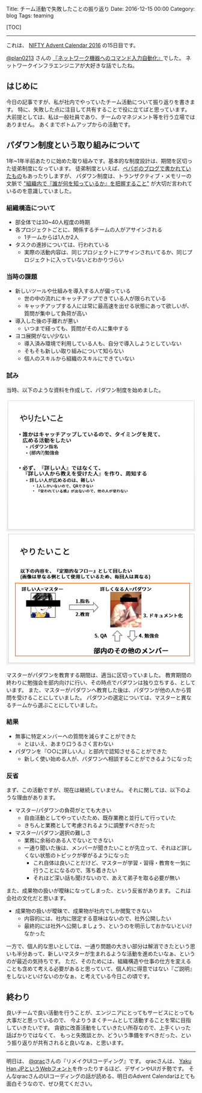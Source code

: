 Title: チーム活動で失敗したことの振り返り
Date: 2016-12-15 00:00
Category: blog
Tags: teaming

[TOC]

---

これは、 [NIFTY Advent Calendar 2016](http://qiita.com/advent-calendar/2016/nifty) の15日目です。

[@plan0213](http://qiita.com/plan0213) さんの [『ネットワーク機器へのコマンド入力自動化』](http://qiita.com/plan0213/items/97374e6600bfaa25dd1d)でした。
ネットワークインフラエンジニアが大好きな話でしたね。

## はじめに

今日の記事ですが、私が社内でやっていたチーム活動について振り返りを書きます。
特に、失敗した点に注目して共有することで役に立てばと思っています。
大前提としては、私は一般社員であり、チームのマネジメント等を行う立場ではありません。
あくまでボトムアップからの活動です。

## パダワン制度という取り組みについて

1年~1年半前あたりに始めた取り組みです。基本的な制度設計は、期間を区切った徒弟制度になっています。
徒弟制度といえば、[ペパボのブログで書かれていたもの](http://blog.kentarok.org/entry/2015/02/19/210316)もあったりしますが、
パダワン制度は、トランザクティブ・メモリーの文脈で ["組織内で『誰が何を知っているか』を把握すること"](http://business.nikkeibp.co.jp/article/opinion/20130925/253852/) が大切だ言われているのを意識していました。

### 組織構造について

<script async class="speakerdeck-embed" data-slide="23" data-id="8ab0a6fcf5904f12bae44506e5f073b2" data-ratio="1.44428772919605" src="//speakerdeck.com/assets/embed.js"></script>

* 部全体では30~40人程度の時期
* 各プロジェクトごとに、関係するチームの人がアサインされる
    * 1チームからは1人か2人
* タスクの進捗については、行われている
    * 実際の活動内容は、同じプロジェクトにアサインされいてるか、同じプロジェクトに入っていないとわかりづらい

### 当時の課題

* 新しいツールや仕組みを導入する人が偏っている
    * 世の中の流れにキャッチアップできている人が限られている
    * キャッチアップする人には常に最高速を出せる状態にあって欲しいが、質問が集中して負荷が高い
* 導入した後の手離れが悪い
    * いつまで経っても、質問がその人に集中する
* ヨコ展開がない/少ない
    * 導入済み環境で利用している人も、自分で導入しようとしていない
    * そもそも新しい取り組みについて知らない
    * 個人のスキルから組織のスキルにできていない

### 試み

当時、以下のような資料を作成して、パダワン制度を始めました。

![](/images/2016/advent-calendar/03.png)
![](/images/2016/advent-calendar/04.png)

マスターがパダワンを教育する期間は、適当に区切っていました。
教育期間の終わりに勉強会を部内向けに行い、その時点でパダワンは独り立ちする、としています。
また、マスターがパダワンへ教育した後は、パダワンが他の人から質問を受けることにしていました。
パダワンの選定については、マスターと異なるチームから選ぶことにしていました。

### 結果

* 無事に特定メンバーへの質問を減らすことができた
    * とはいえ、あまり口うるさく言わない
* パダワンを『○○に詳しい人』と部内で認知させることができた
    * 新しく使い始める人が、パダワンへ相談することができるようになった

### 反省

まず、この活動ですが、現在は継続していません。
それに関しては、以下のような理由があります。

* マスター/パダワンの負荷がとても大きい
    * 自由活動としてやっていたため、既存業務と並行して行っていた
    * きちんと業務として考慮されるように調整すべきだった
* マスター/パダワン選択の難しさ
    * 業務に余裕のある人でないとできない
    * 一通り聞いた後は、メンバーが聞きたいことが先立って、それほど詳しくない状態のトピックが挙がるようになった
        * これ自体は良いことだけど、マスターが学習・習得・教育を一気に行うことになるので、落ち着きたい
        * それほど深い話も聞けないので、あえて弟子を取る必要が無い

また、成果物の扱いが曖昧になってしまった、という反省があります。
これは会社の文化だと思います。

* 成果物の扱いが曖昧で、成果物が社内でしか閲覧できない
    * 内容的には、社内に限定する意味はないので、社外公開したい
    * 最終的には社外へ公開しましょう、というのを明示しておかないといけなかった

一方で、個人的な思いとしては、一通り問題の大きい部分は解消できたという思いも半分あって、新しいマスターが生まれるような活動を進めたいなぁ、というのが最近の気持ちです。
ただ、そのためには、組織構造や仕事の仕方を変えることも含めて考える必要があると思っていて、個人的に得意ではない『ご説明』をしないといけないのかなぁ、と考えている今日この頃です。

## 終わり

良いチームで良い活動を行うことが、エンジニアにとってもサービスにとっても大事だと思っているので、
今よりうまくチームとして活動することを常に目指していきたいです。
貪欲に改善活動をしていきたい所存なので、上手くいった話ばかりではなくて、
もっと失敗談とか、どういう準備をすべきだった、という振り返りが共有されると良いなぁ、と思います。

---

明日は、 [@qrac](http://qiita.com/qrac)さんの『リメイクUIコーディング』です。
qracさんは、 [Yaku Han JPというWebフォント](https://qrac.github.io/yakuhanjp/)を作ったりするほど、デザインやUIガチ勢です。
そんなqracさんのUIコーディングの話が読める、明日のAdvent Calendarはとても面白そうなので、ぜひ見てください。
